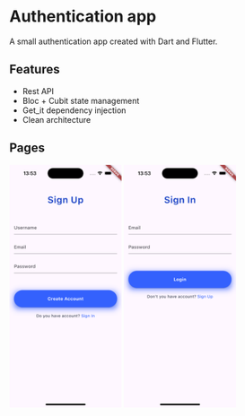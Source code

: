 # Authentication app

A small authentication app created with Dart and Flutter.

## Features

-   Rest API
-   Bloc + Cubit state management
-   Get_it dependency injection
-   Clean architecture

## Pages

<img src="Simulator Screenshot - iPhone 15 Pro - 2024-11-02 at 13.53.12.png" width="200">
<img src="Simulator Screenshot - iPhone 15 Pro - 2024-11-02 at 13.53.20.png" width="200">
